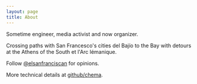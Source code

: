 ```yaml
---
layout: page
title: About
---
```

Sometime engineer, media activist and now organizer.

Crossing paths with San Francesco's cities del Bajío to the Bay with detours at the Athens of the South et l'Arc lémanique.

Follow [@elsanfranciscan](https://twitter.com/elsanfranciscan) for opinions. 

More technical details at [github/chema](https://github.com/chema).
